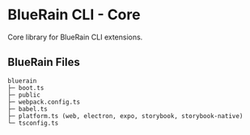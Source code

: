 # BlueRain CLI - Core

Core library for BlueRain CLI extensions.

## BlueRain Files

```
bluerain
├─ boot.ts
├─ public
├─ webpack.config.ts
├─ babel.ts
├─ platform.ts (web, electron, expo, storybook, storybook-native)
└─ tsconfig.ts
```
